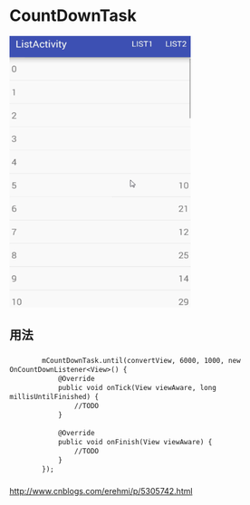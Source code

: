 CountDownTask
=============

<img src="https://github.com/mvpleung/CountDownTask/blob/master/art/countdown.gif" width="320" height="480" />

用法
----
###
			mCountDownTask.until(convertView, 6000, 1000, new OnCountDownListener<View>() {
                @Override
                public void onTick(View viewAware, long millisUntilFinished) {
                    //TODO
                }

                @Override
                public void onFinish(View viewAware) {
                    //TODO
                }
            });
###

http://www.cnblogs.com/erehmi/p/5305742.html
